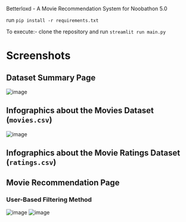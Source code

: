 Betterloxd - A Movie Recommendation System for Noobathon 5.0

run `pip install -r requirements.txt`

To execute:- clone the repository and run `streamlit run main.py`

# Screenshots
## Dataset Summary Page
![image](https://github.com/user-attachments/assets/553be2e2-19b2-4c7a-bd56-a8e4452fb5d2)

## Infographics about the Movies Dataset (`movies.csv`)
![image](https://github.com/user-attachments/assets/f9ffe33b-9628-4be9-8841-ae7cc4d0dc2c)

## Infographics about the Movie Ratings Dataset (`ratings.csv`)

## Movie Recommendation Page
### User-Based Filtering Method
![image](https://github.com/user-attachments/assets/dbf914ee-9783-4df6-b72c-de6bca3059ee)
![image](https://github.com/user-attachments/assets/25897933-0bd9-4fb4-bcb3-fc6ecfae6edc)

